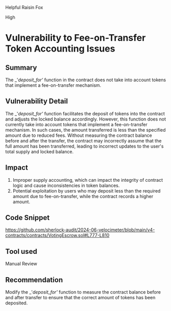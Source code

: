 Helpful Raisin Fox

High

# Vulnerability to Fee-on-Transfer Token Accounting Issues

## Summary
The _'_deposit_for'_ function in the contract does not take into account tokens that implement a fee-on-transfer mechanism.

## Vulnerability Detail
The _'_deposit_for'_ function facilitates the deposit of tokens into the contract and adjusts the locked balance accordingly. However, this function does not currently take into account tokens that implement a fee-on-transfer mechanism. In such cases, the amount transferred is less than the specified amount due to reduced fees. Without measuring the contract balance before and after the transfer, the contract may incorrectly assume that the full amount has been transferred, leading to incorrect updates to the user's total supply and locked balance.

## Impact
1. Improper supply accounting, which can impact the integrity of contract logic and cause inconsistencies in token balances.
2. Potential exploitation by users who may deposit less than the required amount due to fee-on-transfer, while the contract records a higher amount.

## Code Snippet
https://github.com/sherlock-audit/2024-06-velocimeter/blob/main/v4-contracts/contracts/VotingEscrow.sol#L777-L810

## Tool used

Manual Review

## Recommendation
Modify the _'_deposit_for'_ function to measure the contract balance before and after transfer to ensure that the correct amount of tokens has been deposited.
